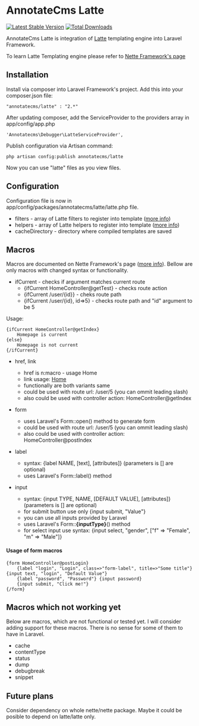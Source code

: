 # AnnotateCms Latte #

[![Latest Stable Version](https://poser.pugx.org/annotatecms/latte/v/stable.png)](https://packagist.org/packages/annotatecms/latte) [![Total Downloads](https://poser.pugx.org/annotatecms/latte/downloads.png)](https://packagist.org/packages/annotatecms/latte)

AnnotateCms Latte is integration of [Latte](https://github.com/nette/latte "Latte Github page") templating engine into Laravel Framework.

To learn Latte Templating engine please refer to [Nette Framework's page](http://doc.nette.org/en/templating)

## Installation ##
Install via composer into Laravel Framework's project. Add this into your composer.json file:	

	"annotatecms/latte" : "2.*"

After updating composer, add the ServiceProvider to the providers array in app/config/app.php

	'Annotatecms\Debugger\LatteServiceProvider',

Publish configuration via Artisan command:

	php artisan config:publish annotatecms/latte

Now you can use "latte" files as you view files.

## Configuration ##

Configuration file is now in app/config/packages/annotatecms/latte/latte.php file.

- filters - array of Latte filters to register into template ([more info](http://doc.nette.org/en/templating#toc-macros))
- helpers - array of Latte helpers to register into template ([more info](http://doc.nette.org/en/templating#toc-helpers-in-latte)) 
- cacheDirectory - directory where compiled templates are saved

## Macros ##
Macros are documented on Nette Framework's page ([more info](http://doc.nette.org/en/default-macros)). Bellow are only macros with changed syntax or functionality.

- ifCurrent - checks if argument matches current route
	- {ifCurrent HomeController@getTest} - checks route action
	- {ifCurrent /user/{id}} - cheks route path
	- {ifCurrent /user/{id}, id=>5} - checks route path and "id" argument to be 5

Usage:

	{ifCurrent HomeController@getIndex}
		Homepage is current
	{else}
		Homepage is not current
	{/ifCurrent}

- href, link
	- href is n:macro - usage <a n:href="HomeController@getIndex">Home</a>
	- link usage: <a href="{link HomeController@getIndex}">Home</a>
	- functionally are both variants same
	- could be used with route url: /user/5 (you can ommit leading slash)
	- also could be used with controller action: HomeController@getIndex

- form
	- uses Laravel's Form::open() method to generate form
	- could be used with route url: /user/5 (you can ommit leading slash)
	- also could be used with controller action: HomeController@postIndex

- label
	- syntax: {label NAME, [text], [attributes]} (parameters is [] are optional) 
	- uses Laravel's Form::label() method
	
- input
	- syntax: {input TYPE, NAME, [DEFAULT VALUE], [attributes]} (parameters is [] are optional) 
	- for submit button use only {input submit, "Value"}
	- you can use all inputs provided by Laravel
	- uses Laravel's Form::**{inputType}**() method
	- for select input use syntax: {input select, "gender", ["f" => "Female", "m" => "Male"]}
	 

#### Usage of form macros ####

	{form HomeController@postLogin}
		{label "login", "Login", class=>"form-label", title=>"Some title"} {input text, "login", "Default Value"}
		{label "password", "Password"} {input password}		
		{input submit, "Click me!"}
	{/form}
 
## Macros which not working yet ##
Below are macros, which are not functional or tested yet. I will consider adding support for these macros. There is no sense for some of them to have in Laravel.

- cache
- contentType 
- status
- dump
- debugbreak
- snippet

## Future plans ##
Consider dependency on whole nette/nette package. Maybe it could be posible to depend on latte/latte only.
